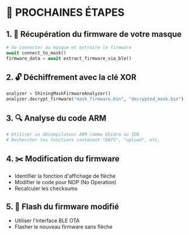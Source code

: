 
# 🎯 PROCHAINES ÉTAPES

## 1. 📁 Récupération du firmware de votre masque
```python
# Se connecter au masque et extraire le firmware
await connect_to_mask()
firmware_data = await extract_firmware_via_ble()
```

## 2. 🔓 Déchiffrement avec la clé XOR
```python
analyzer = ShiningMaskFirmwareAnalyzer()
analyzer.decrypt_firmware("mask_firmware.bin", "decrypted_mask.bin")
```

## 3. 🔍 Analyse du code ARM
```bash
# Utiliser un décompilateur ARM comme Ghidra ou IDA
# Rechercher les fonctions contenant "DATS", "upload", etc.
```

## 4. ✂️ Modification du firmware
- Identifier la fonction d'affichage de flèche
- Modifier le code pour NOP (No Operation)
- Recalculer les checksums

## 5. 💾 Flash du firmware modifié
- Utiliser l'interface BLE OTA
- Flasher le nouveau firmware sans flèche
